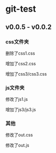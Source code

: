 # git-test

## v0.0.5 - v0.0.2

### css文件夹
删除了css1.css

增加了css2.css

增加了css3/css3.css

### js文件夹
修改了js1.js

增加了js3/js3.js

### 其他
修改了out.css

修改了out.js